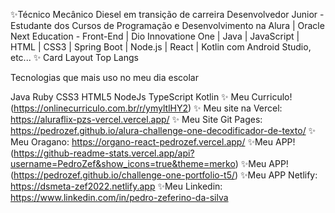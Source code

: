 ✨Técnico Mecânico Diesel em transição de carreira Desenvolvedor Junior - Estudante dos Cursos de Programação e Desenvolvimento na Alura | Oracle Next Education - Front-End | Dio Innovatione One | Java | JavaScript | HTML | CSS3 | Spring Boot | Node.js | React | Kotlin com Android Studio, etc... ✨
Card Layout
Top Langs

Tecnologias que mais uso no meu dia escolar

Java Ruby CSS3 HTML5 NodeJs TypeScript Kotlin
✨ Meu Curriculo!(https://onlinecurriculo.com.br/r/ymyltlHY2)
✨ Meu site na Vercel: https://aluraflix-pzs-vercel.vercel.app/
✨ Meu Site Git Pages: https://pedrozef.github.io/alura-challenge-one-decodificador-de-texto/
✨ Meu Oragano: https://organo-react-pedrozef.vercel.app/
✨Meu APP!(https://github-readme-stats.vercel.app/api?username=PedroZef&show_icons=true&theme=merko)
✨Meu APP!(https://pedrozef.github.io/challenge-one-portfolio-t5/)
✨Meu APP Netlify: https://dsmeta-zef2022.netlify.app
✨Meu Linkedin: https://www.linkedin.com/in/pedro-zeferino-da-silva